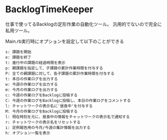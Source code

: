 # BacklogTimeKeeper
仕事で使ってるBacklogの定形作業の自動化ツール。
汎用的でないので完全に私用ツール。

Main.rb実行時にオプションを設定して以下のことができる

```
s: 課題を開始
e: 課題を終了
t: 進行中の課題の経過時間を表示
p: 親課題を指定して、子課題の累計作業時間を付与する
P: 全ての親課題に対して、各子課題の累計作業時間を付与する
t: 本日の作業ログを出力する
w: 今週の作業ログを出力する
m: 今月の作業ログを出力する
c: 今週の作業ログをBacklogに投稿する
C: 今週の作業ログをBacklogに投稿し、本日の作業ログをコメントする
l: チャットワークの表示名に'昼食中'を付与する
M: 今月の作業ログをBacklogに投稿する
l: 現在時刻を元に、昼食中の情報をチャットワークの表示名で通知する
r: チャットワークの表示名をリセットする
i: 定例報告用の今月/今週の集計情報を出力する
h: オプション一覧を表示
```
